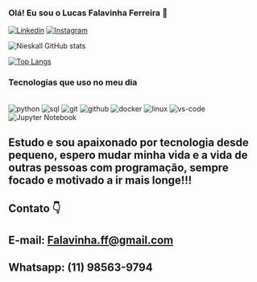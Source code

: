 ### Olá! Eu sou o Lucas Falavinha Ferreira 🐻


[![Linkedin](https://img.shields.io/badge/LinkedIn-0077B5?style=for-the-badge&logo=linkedin&logoColor=white)](https://www.linkedin.com/in/lucas-ferreira-34116219b/)
[![Instagram](https://img.shields.io/badge/Instagram-E4405F?style=for-the-badge&logo=instagram&logoColor=white)](https://www.instagram.com/lukasport_/)

![Nieskall GitHub stats](https://github-readme-stats.vercel.app/api?username=Nieskall&show_icons=true&theme=tokyonight)

[![Top Langs](https://github-readme-stats.vercel.app/api/top-langs/?username=Nieskall&layout=compact&langs_count=8&card_width=500&theme=dark)](https://github.com/anuraghazra/github-readme-stats)
### Tecnologias que uso no meu dia

<div style="display: inline_block"><br/>
  <img alt="python" src="https://img.shields.io/badge/Python-3776AB?style=for-the-badge&logo=python&logoColor=white"/>
  <img alt="sql" src="https://img.shields.io/badge/SQL-4479A1?style=for-the-badge&logo=postgresql&logoColor=white"/>
  <img alt="git" src="https://img.shields.io/badge/Git-F05032?style=for-the-badge&logo=git&logoColor=white"/>
  <img alt="github" src="https://img.shields.io/badge/GitHub-181717?style=for-the-badge&logo=github&logoColor=white"/>
  <img alt="docker" src="https://img.shields.io/badge/Docker-2496ED?style=for-the-badge&logo=docker&logoColor=white"/>
  <img alt="linux" src="https://img.shields.io/badge/Linux-FCC624?style=for-the-badge&logo=linux&logoColor=black"/>
  <img alt="vs-code" src="https://img.shields.io/badge/VS%20Code-007ACC?style=for-the-badge&logo=visual-studio-code&logoColor=white"/>
  <img alt="Jupyter Notebook" src="https://img.shields.io/badge/Jupyter%20Notebook-F37626?style=for-the-badge&logo=jupyter&logoColor=white"/>

</div>


## Estudo e sou apaixonado por tecnologia desde pequeno, espero mudar minha vida e a vida de outras pessoas com programação, sempre focado e motivado a ir mais longe!!!

## Contato 👇
## E-mail: Falavinha.ff@gmail.com
## Whatsapp: (11) 98563-9794
